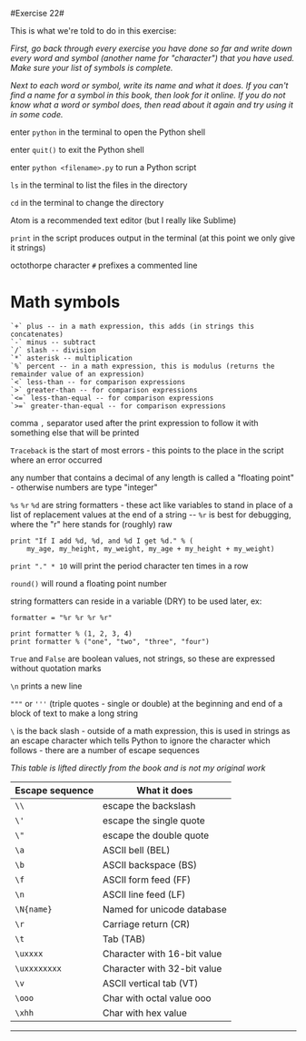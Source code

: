 #Exercise 22#

This is what we're told to do in this exercise:

_First, go back through every exercise you have done so far and write down every word and symbol (another name for "character") that you have used. Make sure your list of symbols is complete._

_Next to each word or symbol, write its name and what it does. If you can't find a name for a symbol in this book, then look for it online. If you do not know what a word or symbol does, then read about it again and try using it in some code._


enter `python` in the terminal to open the Python shell

enter `quit()` to exit the Python shell

enter `python <filename>.py` to run a Python script

`ls` in the terminal to list the files in the directory

`cd` in the terminal to change the directory

Atom is a recommended text editor (but I really like Sublime)

`print` in the script produces output in the terminal (at this point we only give it strings)

octothorpe character `#` prefixes a commented line

Math symbols
============

    `+` plus -- in a math expression, this adds (in strings this concatenates)
    `-` minus -- subtract
    `/` slash -- division
    `*` asterisk -- multiplication
    `%` percent -- in a math expression, this is modulus (returns the remainder value of an expression)
    `<` less-than -- for comparison expressions
    `>` greater-than -- for comparison expressions
    `<=` less-than-equal -- for comparison expressions
    `>=` greater-than-equal -- for comparison expressions
    

comma `,` separator used after the print expression to follow it with something else that will be printed

`Traceback` is the start of most errors - this points to the place in the script where an error occurred

any number that contains a decimal of any length is called a "floating point" - otherwise numbers are type "integer"

`%s` `%r` `%d` are string formatters - these act like variables to stand in place of a list of replacement values at the end of a string -- `%r` is best for debugging, where the "r" here stands for (roughly) raw
```
print "If I add %d, %d, and %d I get %d." % (
    my_age, my_height, my_weight, my_age + my_height + my_weight)
```

`print "." * 10` will print the period character ten times in a row

`round()` will round a floating point number

string formatters can reside in a variable (DRY) to be used later, ex:
```
formatter = "%r %r %r %r"

print formatter % (1, 2, 3, 4)
print formatter % ("one", "two", "three", "four")
```

`True` and `False` are boolean values, not strings, so these are expressed without quotation marks

`\n` prints a new line 

`"""` or  `'''` (triple quotes - single or double) at the beginning and end of a block of text to make a long string 

`\` is the back slash - outside of a math expression, this is used in strings as an escape character which tells Python to ignore the character which follows - there are a number of escape sequences

_This table is lifted directly from the book and is not my original work_

| Escape sequence | What it does                |
|-----------------|-----------------------------|
|`\\`             | escape the backslash        |
| `\'`            | escape the single quote     |
| `\"`            | escape the double quote     |
| `\a`            | ASCII bell (BEL)            |  <--- I don't know what this one is yet
| `\b`            | ASCII backspace (BS)        |
| `\f`            | ASCII form feed (FF)        |
| `\n`            | ASCII line feed (LF)        |
| `\N{name}`      | Named for unicode database  | <--- I don't know what this one is yet
| `\r`            | Carriage return (CR)        |
| `\t`            | Tab (TAB)                   |
| `\uxxxx`        | Character with 16-bit value |
| `\uxxxxxxxx`    | Character with 32-bit value |
| `\v`            | ASCII vertical tab (VT)     |
| `\ooo`          | Char with octal value ooo   |
| `\xhh`          | Char with hex value         |
_________________________________________________


